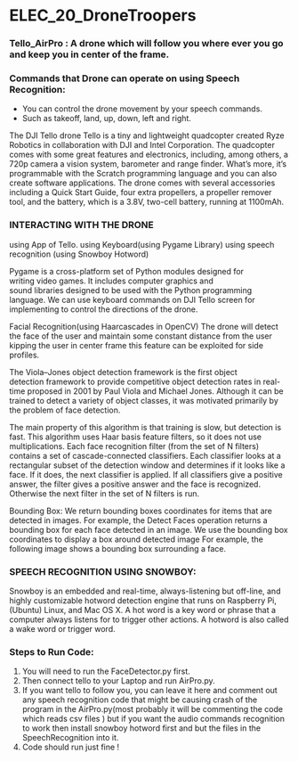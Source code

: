 # ELEC_20_DroneTroopers
### Tello_AirPro : A drone which will follow you where ever you go and keep you in center of the frame. 

### Commands that Drone can operate on using Speech Recognition:
  - You can control the drone movement by your speech commands. 
  - Such as takeoff, land, up, down, left and right. 

The DJI Tello drone Tello is a tiny and lightweight quadcopter created Ryze Robotics in collaboration with DJI and Intel Corporation. The quadcopter comes with some great features and electronics, including, among others, a 720p camera a vision system, barometer and range finder. What’s more, it’s programmable with the Scratch programming language and you can also create software applications. The drone comes with several accessories including a Quick Start Guide, four extra propellers, a propeller remover tool, and the battery, which is a 3.8V, two-cell battery, running at 1100mAh.

### INTERACTING WITH THE DRONE
using App of Tello.
using Keyboard(using Pygame Library)
using speech recognition (using Snowboy Hotword)

Pygame is a cross-platform set of Python modules designed for writing video games. It includes computer graphics and sound libraries designed to be used with the Python programming language.
We can use keyboard commands  on DJI Tello screen for implementing to control the directions of the drone.

Facial Recognition(using Haarcascades in OpenCV)
The drone will detect the face of the user and maintain some constant distance from the user kipping the user in center frame this feature can be exploited for side profiles.

The Viola–Jones object detection framework is the first object detection framework to provide competitive object detection rates in real-time proposed in 2001 by Paul Viola and Michael Jones. Although it can be trained to detect a variety of object classes, it was motivated primarily by the problem of face detection.

The main property of this algorithm is that training is slow, but detection is fast. This algorithm uses Haar basis feature filters, so it does not use multiplications.
Each face recognition filter (from the set of N filters) contains a set of cascade-connected classifiers. Each classifier looks at a rectangular subset of the detection window and determines if it looks like a face. If it does, the next classifier is applied. If all classifiers give a positive answer, the filter gives a positive answer and the face is recognized. Otherwise the next filter in the set of N filters is run.

Bounding Box:
We return bounding boxes coordinates for items that are detected in images. For example, the Detect Faces operation returns a bounding box for each face detected in an image. We use the bounding box coordinates to display a box around detected image For example, the following image shows a bounding box surrounding a face.


### SPEECH RECOGNITION USING SNOWBOY:
Snowboy is an embedded and real-time, always-listening but off-line, and highly customizable hotword detection engine that runs on Raspberry Pi, (Ubuntu) Linux, and Mac OS X. 
A hot word is a key word or phrase that a computer always listens for to trigger other actions. A hotword is also called a wake word or trigger word.


### **Steps to Run Code:**
1. You will need to run the FaceDetector.py first.
2. Then connect tello to your Laptop and run AirPro.py.
3. If you want tello to follow you, you can leave it here and comment out any speech recognition code    that might be causing crash of the program in the AirPro.py(most probably it will be commenting      the code which reads csv files ) but if you want the audio commands recognition to work then          install snowboy hotword first and but the files in the SpeechRecognition into it.
4. Code should run just fine !


